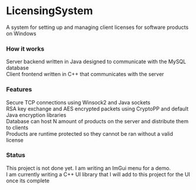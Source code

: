 # LicensingSystem
A system for setting up and managing client licenses for software products on Windows

### How it works
Server backend written in Java designed to communicate with the MySQL database                                                                                                             
Client frontend written in C++ that communicates with the server

### Features
Secure TCP connections using Winsock2 and Java sockets                                                                                                                            
RSA key exchange and AES encrypted packets using CryptoPP and default Java encryption libraries                                                                                                
Database can host N amount of products on the server and distribute them to clients                                                                                                
Products are runtime protected so they cannot be ran without a valid license

### Status
This project is not done yet.
I am writing an ImGui menu for a demo.    
I am currently writing a C++ UI library that I will add to this project for the UI once its complete
